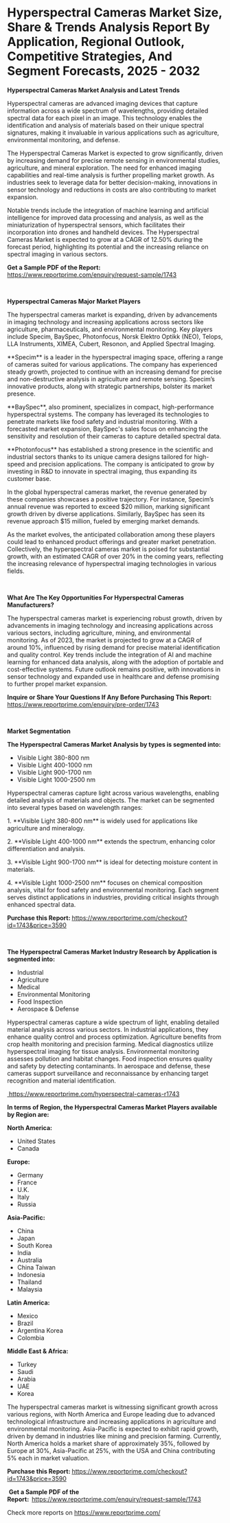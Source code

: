 <p><h1>Hyperspectral Cameras Market Size, Share & Trends Analysis Report By Application, Regional Outlook, Competitive Strategies, And Segment Forecasts, 2025 - 2032</h1></p><p><strong>Hyperspectral Cameras Market Analysis and Latest Trends</strong></p>
<p><p>Hyperspectral cameras are advanced imaging devices that capture information across a wide spectrum of wavelengths, providing detailed spectral data for each pixel in an image. This technology enables the identification and analysis of materials based on their unique spectral signatures, making it invaluable in various applications such as agriculture, environmental monitoring, and defense.</p><p>The Hyperspectral Cameras Market is expected to grow significantly, driven by increasing demand for precise remote sensing in environmental studies, agriculture, and mineral exploration. The need for enhanced imaging capabilities and real-time analysis is further propelling market growth. As industries seek to leverage data for better decision-making, innovations in sensor technology and reductions in costs are also contributing to market expansion.</p><p>Notable trends include the integration of machine learning and artificial intelligence for improved data processing and analysis, as well as the miniaturization of hyperspectral sensors, which facilitates their incorporation into drones and handheld devices. The Hyperspectral Cameras Market is expected to grow at a CAGR of 12.50% during the forecast period, highlighting its potential and the increasing reliance on spectral imaging in various sectors.</p></p>
<p><strong>Get a Sample PDF of the Report:&nbsp;</strong> <a href="https://www.reportprime.com/enquiry/request-sample/1743?utm_campaign=3281&utm_medium=2&utm_source=Github&utm_content=ia&utm_term=18032025&utm_id=hyperspectral-cameras">https://www.reportprime.com/enquiry/request-sample/1743</a></p>
<p>&nbsp;</p>
<p><strong>Hyperspectral Cameras Major Market Players</strong></p>
<p><p>The hyperspectral cameras market is expanding, driven by advancements in imaging technology and increasing applications across sectors like agriculture, pharmaceuticals, and environmental monitoring. Key players include Specim, BaySpec, Photonfocus, Norsk Elektro Optikk (NEO), Telops, LLA Instruments, XIMEA, Cubert, Resonon, and Applied Spectral Imaging.</p><p>**Specim** is a leader in the hyperspectral imaging space, offering a range of cameras suited for various applications. The company has experienced steady growth, projected to continue with an increasing demand for precise and non-destructive analysis in agriculture and remote sensing. Specim’s innovative products, along with strategic partnerships, bolster its market presence.</p><p>**BaySpec**, also prominent, specializes in compact, high-performance hyperspectral systems. The company has leveraged its technologies to penetrate markets like food safety and industrial monitoring. With a forecasted market expansion, BaySpec's sales focus on enhancing the sensitivity and resolution of their cameras to capture detailed spectral data.</p><p>**Photonfocus** has established a strong presence in the scientific and industrial sectors thanks to its unique camera designs tailored for high-speed and precision applications. The company is anticipated to grow by investing in R&D to innovate in spectral imaging, thus expanding its customer base.</p><p>In the global hyperspectral cameras market, the revenue generated by these companies showcases a positive trajectory. For instance, Specim’s annual revenue was reported to exceed $20 million, marking significant growth driven by diverse applications. Similarly, BaySpec has seen its revenue approach $15 million, fueled by emerging market demands.</p><p>As the market evolves, the anticipated collaboration among these players could lead to enhanced product offerings and greater market penetration. Collectively, the hyperspectral cameras market is poised for substantial growth, with an estimated CAGR of over 20% in the coming years, reflecting the increasing relevance of hyperspectral imaging technologies in various fields.</p></p>
<p>&nbsp;</p>
<p><strong>What Are The Key Opportunities For Hyperspectral Cameras Manufacturers?</strong></p>
<p><p>The hyperspectral cameras market is experiencing robust growth, driven by advancements in imaging technology and increasing applications across various sectors, including agriculture, mining, and environmental monitoring. As of 2023, the market is projected to grow at a CAGR of around 10%, influenced by rising demand for precise material identification and quality control. Key trends include the integration of AI and machine learning for enhanced data analysis, along with the adoption of portable and cost-effective systems. Future outlook remains positive, with innovations in sensor technology and expanded use in healthcare and defense promising to further propel market expansion.</p></p>
<p><strong>Inquire or Share Your Questions If Any Before Purchasing This Report:</strong> <a href="https://www.reportprime.com/enquiry/pre-order/1743?utm_campaign=3281&utm_medium=2&utm_source=Github&utm_content=ia&utm_term=18032025&utm_id=hyperspectral-cameras">https://www.reportprime.com/enquiry/pre-order/1743</a></p>
<p>&nbsp;</p>
<p><strong>Market Segmentation</strong></p>
<p><strong>The Hyperspectral Cameras Market Analysis by types is segmented into:</strong></p>
<p><ul><li>Visible Light 380-800 nm</li><li>Visible Light 400-1000 nm</li><li>Visible Light 900-1700 nm</li><li>Visible Light 1000-2500 nm</li></ul></p>
<p><p>Hyperspectral cameras capture light across various wavelengths, enabling detailed analysis of materials and objects. The market can be segmented into several types based on wavelength ranges: </p><p>1. **Visible Light 380-800 nm** is widely used for applications like agriculture and mineralogy.</p><p>   </p><p>2. **Visible Light 400-1000 nm** extends the spectrum, enhancing color differentiation and analysis.</p><p>   </p><p>3. **Visible Light 900-1700 nm** is ideal for detecting moisture content in materials.</p><p>4. **Visible Light 1000-2500 nm** focuses on chemical composition analysis, vital for food safety and environmental monitoring. Each segment serves distinct applications in industries, providing critical insights through enhanced spectral data.</p></p>
<p><strong>Purchase this Report:&nbsp;</strong><a href="https://www.reportprime.com/checkout?id=1743&price=3590&utm_campaign=3281&utm_medium=2&utm_source=Github&utm_content=ia&utm_term=18032025&utm_id=hyperspectral-cameras">https://www.reportprime.com/checkout?id=1743&price=3590</a></p>
<p>&nbsp;</p>
<p><strong>The Hyperspectral Cameras Market Industry Research by Application is segmented into:</strong></p>
<p><ul><li>Industrial</li><li>Agriculture</li><li>Medical</li><li>Environmental Monitoring</li><li>Food Inspection</li><li>Aerospace & Defense</li></ul></p>
<p><p>Hyperspectral cameras capture a wide spectrum of light, enabling detailed material analysis across various sectors. In industrial applications, they enhance quality control and process optimization. Agriculture benefits from crop health monitoring and precision farming. Medical diagnostics utilize hyperspectral imaging for tissue analysis. Environmental monitoring assesses pollution and habitat changes. Food inspection ensures quality and safety by detecting contaminants. In aerospace and defense, these cameras support surveillance and reconnaissance by enhancing target recognition and material identification.</p></p>
<p><a href="https://www.reportprime.com/hyperspectral-cameras-r1743?utm_campaign=3281&utm_medium=2&utm_source=Github&utm_content=ia&utm_term=18032025&utm_id=hyperspectral-cameras">&nbsp;https://www.reportprime.com/hyperspectral-cameras-r1743</a></p>
<p><strong>In terms of Region, the Hyperspectral Cameras Market Players available by Region are:</strong></p>
<p>
    <p> <strong> North America: </strong>
        <ul>
            <li>United States</li>
            <li>Canada</li>
        </ul>
        </p> 
    <p> <strong> Europe: </strong>
        <ul>
            <li>Germany</li>
            <li>France</li>
            <li>U.K.</li>
            <li>Italy</li>
            <li>Russia</li>
        </ul>
        </p> 
    <p> <strong> Asia-Pacific: </strong>
        <ul>
            <li>China</li>
            <li>Japan</li>
            <li>South Korea</li>
            <li>India</li>
            <li>Australia</li>
            <li>China Taiwan</li>
            <li>Indonesia</li>
            <li>Thailand</li>
            <li>Malaysia</li>
        </ul>
        </p> 
    <p> <strong> Latin America: </strong>
        <ul>
            <li>Mexico</li>
            <li>Brazil</li>
            <li>Argentina Korea</li>
            <li>Colombia</li>
        </ul>
        </p> 
    <p> <strong> Middle East & Africa: </strong>
        <ul>
            <li>Turkey</li>
            <li>Saudi</li>
            <li>Arabia</li>
            <li>UAE</li>
            <li>Korea</li>
        </ul>
    </p>
    </p>
<p><p>The hyperspectral cameras market is witnessing significant growth across various regions, with North America and Europe leading due to advanced technological infrastructure and increasing applications in agriculture and environmental monitoring. Asia-Pacific is expected to exhibit rapid growth, driven by demand in industries like mining and precision farming. Currently, North America holds a market share of approximately 35%, followed by Europe at 30%, Asia-Pacific at 25%, with the USA and China contributing 5% each in market valuation.</p></p>
<p><strong>Purchase this Report: </strong><a href="https://www.reportprime.com/checkout?id=1743&price=3590&utm_campaign=3281&utm_medium=2&utm_source=Github&utm_content=ia&utm_term=18032025&utm_id=hyperspectral-cameras">https://www.reportprime.com/checkout?id=1743&price=3590</a></p>
<p>&nbsp;<strong>Get a Sample PDF of the Report:&nbsp;&nbsp;</strong><a href="https://www.reportprime.com/enquiry/request-sample/1743?utm_campaign=3281&utm_medium=2&utm_source=Github&utm_content=ia&utm_term=18032025&utm_id=hyperspectral-cameras">https://www.reportprime.com/enquiry/request-sample/1743</a></p>
<p><strong></strong></p>
<p>Check more reports on <a href="https://www.reportprime.com/?utm_campaign=3281&utm_medium=2&utm_source=Github&utm_content=ia&utm_term=18032025&utm_id=hyperspectral-cameras">https://www.reportprime.com/</a></p>